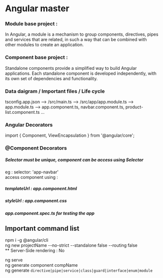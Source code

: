 # Angular master

### Module base project :
In Angular, a module is a mechanism to group components, directives, pipes and services that are related, in such a way that can be combined with other modules to create an application.

### Component base project :
Standalone components provide a simplified way to build Angular applications. Each standalone component is developed independently, with its own set of dependencies and functionality. 


### Data daigram / Important files / Life cycle
tsconfig.app.json --> /src/main.ts --> /src/app/app.module.ts --> <br />
app.module.ts --> app.component.ts, navbar.component.ts, product-list.component.ts ...<br />

### Angular Decorators 
import { Component, ViewEncapsulation } from '@angular/core'; <br />

### @Component Decorators
##### Selector must be unique, component can be access using Selector 
eg : selector: 'app-navbar' <br />
access component using : <app-navbar></app-navbar> <br />

##### templateUrl : app.component.html
##### styleUrl : app.component.css
##### app.component.spec.ts for testing the app



## Important command list
npm i -g @angular/cli <br />
ng new projectName --no-strict --standalone false --routing false <br />
** Server-Side rendering : No <br />

ng serve <br />
ng generate component compName <br />
ng generate `directive|pipe|service|class|guard|interface|enum|module` <br />



